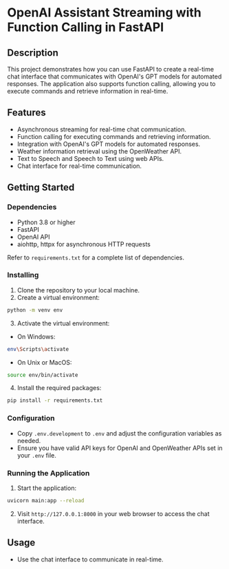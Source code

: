 # OpenAI Assistant Streaming with Function Calling in FastAPI

## Description

This project demonstrates how you can use FastAPI to create a real-time chat interface that communicates with OpenAI's GPT models for automated responses. The application also supports function calling, allowing you to execute commands and retrieve information in real-time.

## Features

- Asynchronous streaming for real-time chat communication.
- Function calling for executing commands and retrieving information.
- Integration with OpenAI's GPT models for automated responses.
- Weather information retrieval using the OpenWeather API.
- Text to Speech and Speech to Text using web APIs.
- Chat interface for real-time communication.

## Getting Started

### Dependencies

- Python 3.8 or higher
- FastAPI
- OpenAI API
- aiohttp, httpx for asynchronous HTTP requests

Refer to `requirements.txt` for a complete list of dependencies.

### Installing

1. Clone the repository to your local machine.
2. Create a virtual environment:

```sh
python -m venv env
```

3. Activate the virtual environment:

- On Windows:

```sh
env\Scripts\activate
```

- On Unix or MacOS:

```sh
source env/bin/activate
```

4. Install the required packages:

```sh
pip install -r requirements.txt
```

### Configuration

- Copy `.env.development` to `.env` and adjust the configuration variables as needed.
- Ensure you have valid API keys for OpenAI and OpenWeather APIs set in your `.env` file.

### Running the Application

1. Start the application:

```sh
uvicorn main:app --reload
```

2. Visit `http://127.0.0.1:8000` in your web browser to access the chat interface.

## Usage

- Use the chat interface to communicate in real-time.

